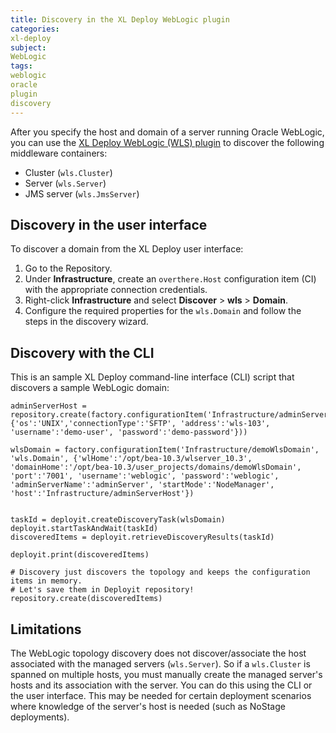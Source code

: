 ```yaml
---
title: Discovery in the XL Deploy WebLogic plugin
categories:
xl-deploy
subject:
WebLogic
tags:
weblogic
oracle
plugin
discovery
---
```


After you specify the host and domain of a server running Oracle WebLogic, you can use the [XL Deploy WebLogic (WLS) plugin](/xl-deploy/concept/weblogic-plugin.html) to discover the following middleware containers:

* Cluster (`wls.Cluster`)
* Server (`wls.Server`)
* JMS server (`wls.JmsServer`)

## Discovery in the user interface

To discover a domain from the XL Deploy user interface:

1. Go to the Repository.
1. Under **Infrastructure**, create an `overthere.Host` configuration item (CI) with the appropriate connection credentials.
1. Right-click **Infrastructure** and select **Discover** > **wls** > **Domain**.
1. Configure the required properties for the `wls.Domain` and follow the steps in the discovery wizard.

## Discovery with the CLI

This is an sample XL Deploy command-line interface (CLI) script that discovers a sample WebLogic domain:

	adminServerHost = repository.create(factory.configurationItem('Infrastructure/adminServerHost','overthere.SshHost', {'os':'UNIX','connectionType':'SFTP', 'address':'wls-103', 'username':'demo-user', 'password':'demo-password'}))

	wlsDomain = factory.configurationItem('Infrastructure/demoWlsDomain', 'wls.Domain', {'wlHome':'/opt/bea-10.3/wlserver_10.3', 'domainHome':'/opt/bea-10.3/user_projects/domains/demoWlsDomain', 'port':'7001', 'username':'weblogic', 'password':'weblogic', 'adminServerName':'adminServer', 'startMode':'NodeManager', 'host':'Infrastructure/adminServerHost'})


    taskId = deployit.createDiscoveryTask(wlsDomain)
    deployit.startTaskAndWait(taskId)
    discoveredItems = deployit.retrieveDiscoveryResults(taskId)

	deployit.print(discoveredItems)

	# Discovery just discovers the topology and keeps the configuration items in memory.
	# Let's save them in Deployit repository!
	repository.create(discoveredItems)

## Limitations

The WebLogic topology discovery does not discover/associate the host associated with the managed servers (`wls.Server`). So if a `wls.Cluster` is spanned on multiple hosts, you must manually create the managed server's hosts and its association with the server. You can do this using the CLI or the user interface. This may be needed for certain deployment scenarios where knowledge of the server's host is needed (such as NoStage deployments).

